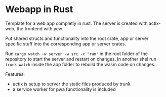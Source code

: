 # Webapp in Rust

Template for a web app completly in rust. The server is created with actix-web, the frontend with yew.

Put shared structs and functionality into the root crate, app or server specific stuff into the corresponding app or server crates.

Run `cargo watch -w server -w src -x "run"` in the root folder of the repository to start the server and restart on changes. In another shel run `trunk watch` inside the app folder to rebuild the wasm code on changes.

Features:
- actix is setup to server the static files produced by trunk
- a service worker for pwa functionality is included
